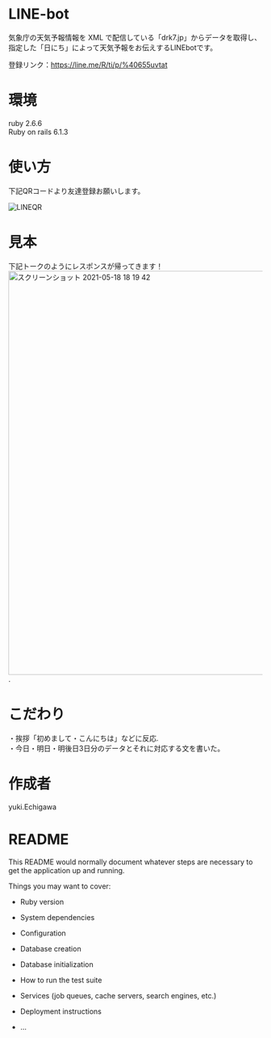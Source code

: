# LINE-bot

気象庁の天気予報情報を XML で配信している「drk7.jp」からデータを取得し、    
指定した「日にち」によって天気予報をお伝えするLINEbotです。   
   
   登録リンク：https://line.me/R/ti/p/%40655uvtat
    


# 環境
ruby 2.6.6  
Ruby on rails 6.1.3  

# 使い方
下記QRコードより友達登録お願いします。   

![LINEQR](https://user-images.githubusercontent.com/69971834/118627429-ac011a00-b806-11eb-9ae8-cd686fbd59fc.png)


# 見本
下記トークのようにレスポンスが帰ってきます！   
<img width="800" alt="スクリーンショット 2021-05-18 18 19 42" src="https://user-images.githubusercontent.com/69971834/118627884-0bf7c080-b807-11eb-9086-0730d487b31e.png">. 


# こだわり
・挨拶「初めまして・こんにちは」などに反応.   
・今日・明日・明後日3日分のデータとそれに対応する文を書いた。


# 作成者
yuki.Echigawa

# README

This README would normally document whatever steps are necessary to get the
application up and running.

Things you may want to cover:

* Ruby version

* System dependencies

* Configuration

* Database creation

* Database initialization

* How to run the test suite

* Services (job queues, cache servers, search engines, etc.)

* Deployment instructions

* ...
